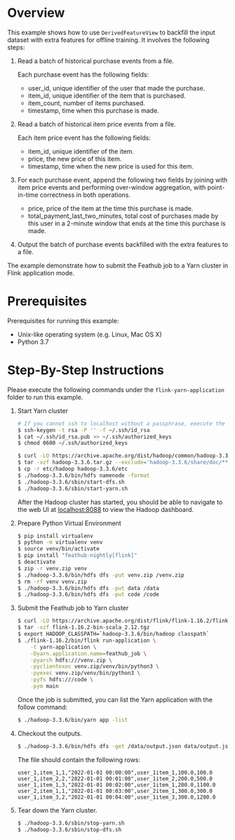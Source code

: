 # Overview

This example shows how to use `DerivedFeatureView` to backfill the input dataset
with extra features for offline training. It involves the following steps:

1. Read a batch of historical purchase events from a file.

   Each purchase event has the following fields:
   - user_id, unique identifier of the user that made the purchase.
   - item_id, unique identifier of the item that is purchased.
   - item_count, number of items purchased.
   - timestamp, time when this purchase is made.

2. Read a batch of historical item price events from a file.

   Each item price event has the following fields:
   - item_id, unique identifier of the item.
   - price, the new price of this item.
   - timestamp, time when the new price is used for this item.

3. For each purchase event, append the following two fields by joining with item
   price events and performing over-window aggregation, with point-in-time
   correctness in both operations.

   - price, price of the item at the time this purchase is made.
   - total_payment_last_two_minutes, total cost of purchases made by this
     user in a 2-minute window that ends at the time this purchase is made.

4. Output the batch of purchase events backfilled with the extra features to a
   file.

The example demonstrate how to submit the Feathub job to a Yarn cluster in Flink 
application mode.

# Prerequisites

Prerequisites for running this example:
- Unix-like operating system (e.g. Linux, Mac OS X)
- Python 3.7

# Step-By-Step Instructions

Please execute the following commands under the `flink-yarn-application`
folder to run this example.

1. Start Yarn cluster
   
   ```bash
   # If you cannot ssh to localhost without a passphrase, execute the following commands
   $ ssh-keygen -t rsa -P '' -f ~/.ssh/id_rsa
   $ cat ~/.ssh/id_rsa.pub >> ~/.ssh/authorized_keys
   $ chmod 0600 ~/.ssh/authorized_keys
   
   $ curl -LO https://archive.apache.org/dist/hadoop/common/hadoop-3.3.6/hadoop-3.3.6.tar.gz
   $ tar -xzf hadoop-3.3.6.tar.gz --exclude='hadoop-3.3.6/share/doc/**' --exclude='hadoop-3.3.6/share/tools/lib/**'
   $ cp -r etc/hadoop hadoop-3.3.6/etc
   $ ./hadoop-3.3.6/bin/hdfs namenode -format
   $ ./hadoop-3.3.6/sbin/start-dfs.sh
   $ ./hadoop-3.3.6/sbin/start-yarn.sh
   ```
   
   After the Hadoop cluster has started, you should be able to navigate to the
   web UI at [localhost:8088](http://localhost:8088) to view the Hadoop dashboard.
   
2. Prepare Python Virtual Environment

   ```bash
   $ pip install virtualenv
   $ python -m virtualenv venv
   $ source venv/bin/activate
   $ pip install "feathub-nightly[flink]"
   $ deactivate
   $ zip -r venv.zip venv
   $ ./hadoop-3.3.6/bin/hdfs dfs -put venv.zip /venv.zip
   $ rm -rf venv venv.zip
   $ ./hadoop-3.3.6/bin/hdfs dfs -put data /data
   $ ./hadoop-3.3.6/bin/hdfs dfs -put code /code
   ```

3. Submit the Feathub job to Yarn cluster

   ```bash
   $ curl -LO https://archive.apache.org/dist/flink/flink-1.16.2/flink-1.16.2-bin-scala_2.12.tgz
   $ tar -xzf flink-1.16.2-bin-scala_2.12.tgz
   $ export HADOOP_CLASSPATH=`hadoop-3.3.6/bin/hadoop classpath`
   $ ./flink-1.16.2/bin/flink run-application \
       -t yarn-application \
       -Dyarn.application.name=feathub_job \
       -pyarch hdfs:///venv.zip \
       -pyclientexec venv.zip/venv/bin/python3 \
       -pyexec venv.zip/venv/bin/python3 \
       -pyfs hdfs:///code \
       -pym main
   ```
   
   Once the job is submitted, you can list the Yarn application with the follow command:

   ```bash
   $ ./hadoop-3.3.6/bin/yarn app -list
   ```

4. Checkout the outputs.

   ```bash
   $ ./hadoop-3.3.6/bin/hdfs dfs -get /data/output.json data/output.json
   ```

   The file should contain the following rows:

   ```
   user_1,item_1,1,"2022-01-01 00:00:00",user_1item_1,100.0,100.0
   user_1,item_2,2,"2022-01-01 00:01:00",user_1item_2,200.0,500.0
   user_1,item_1,3,"2022-01-01 00:02:00",user_1item_1,200.0,1100.0
   user_2,item_1,1,"2022-01-01 00:03:00",user_2item_1,300.0,300.0
   user_1,item_3,2,"2022-01-01 00:04:00",user_1item_3,300.0,1200.0
   ```

5. Tear down the Yarn cluster.

   ```bash
   $ ./hadoop-3.3.6/sbin/stop-yarn.sh
   $ ./hadoop-3.3.6/sbin/stop-dfs.sh
   ```
